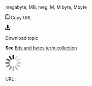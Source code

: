# 

megabyte, MB, meg, M, M byte, Mbyte

![Copy URL](media/megabyte/Copy.png)
Copy URL

![Download](media/megabyte/Download.png)

Download topic

**See** [Bits and bytes term collection](https://worldready.cloudapp.net/Styleguide/Read?id=2700&topicid=26920)

![In progress](media/megabyte/activity-large.gif)

URL :
